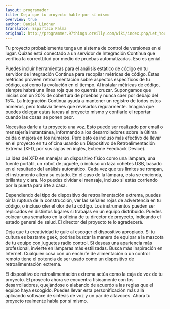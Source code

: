 ```yaml
---
layout: programador
title: Deja que tu proyecto hable por sí mismo
overview: true
author: Daniel Lindner
translator: Espartaco Palma
original: http://programmer.97things.oreilly.com/wiki/index.php/Let_Your_Project_Speak_for_Itself
---
```


Tu proyecto probablemente tenga un sistema de control de versiones en el
lugar. Quizás está conectado a un servidor de Integración Contínua que
verifica la correcttitud por medio de pruebas automatizadas. Eso es
genial.

Puedes incluir herramientas para el análisis estático de código en tu
servidor de Integración Continua para recopilar métricas de código.
Éstas métricas proveen retroalimentación sobre aspectos específicos de
tu código, así como la evolución en el tiempo. Al instalar métricas de
código, siempre habrá una línea roja que no querrás cruzar. Supongamos
que inicias con un 20% de cobertura de pruebas y nunca caer por debajo
del 15%. La Integración Continua ayuda a mantener un registro de todos
estos números, pero todavía tienes que revisarlos regularmente. Imagina
que puedes delegar estas tareas al proyecto mismo y confiarle el
reportar cuando las cosas se ponen peor.

Necesitas darle a tu proyecto una voz. Esto puede ser realizado por
email o mensajería instantánea, informando a los desarrolladores sobre
la última caída o mejora en los números. Pero esto es incluso más
efectivo de llevar en el proyecto en tu oficina usando un Dispositivo de
Retroalimentación Extrema (XFD, por sus siglas en inglés, Extreme
Feedback Device).

La idea del XFD es manejar un dispositivo físico como una lámpara, una
fuente portátil, un robot de juguete, o incluso un laza cohetes USB,
basado en el resultado del análisis automático. Cada vez que tus límites
se rompan, el instrumento altera su estado. En el caso de la lámpara,
esta se encienda, brillante y clara. No puedes olvidar el mensaje,
incluso si estás corriendo por la puerta para irte a casa.

Dependiendo del tipo de dispositivo de retroalimentación extrema, puedes
oir la ruptura de la construcción, ver las señales rojas de advertencia
en tu código, o incluso oler el olor de tu código. Los instrumentos
pueden ser replicados en distintos lugares si trabajas en un equipo
distribuido. Puedes colocar una semáforo en la oficina de tu director de
proyecto, indicando el estado general de salud. El director del proyecto
te lo agradecerá.

Deja que tu creatividad te guíe al escoger el dispositivo apropiado. Si
tu cultura es bastante geek, podrías buscar la manera de equipar a la
mascota de tu equipo con juguetes radio control. Si deseas una
apariencia más profesional, invierte en lámparas más estilizadas. Busca
más inspiración en Internet. Cualquier cosa con un enchufe de
alimentación o un control remoto tiene el potencia de ser usado como un
dispositivo de retroalimentación extrema.

El dispositivo de retroalimentación extrema actúa como la caja de voz de
tu proyecto. El proyecto ahora se encuentra físicamente con los
desarrolladores, quejándose o alabando de acuerdo a las reglas que el
equipo haya escogido. Puedes llevar esta personificación más allá
aplicando software de síntesis de voz y un par de altavoces. Ahora tu
proyecto realmente habla por sí mismo.

